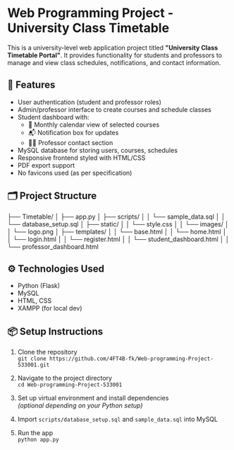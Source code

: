 # Web Programming Project - University Class Timetable

This is a university-level web application project titled **"University Class Timetable Portal"**. It provides functionality for students and professors to manage and view class schedules, notifications, and contact information.

## 🚀 Features

- User authentication (student and professor roles)
- Admin/professor interface to create courses and schedule classes
- Student dashboard with:
  - 📅 Monthly calendar view of selected courses
  - 📬 Notification box for updates
  - 👩‍🏫 Professor contact section
- MySQL database for storing users, courses, schedules
- Responsive frontend styled with HTML/CSS
- PDF export support
- No favicons used (as per specification)

## 🗂 Project Structure

├── Timetable/
│ ├── app.py
│ ├── scripts/
│ │ └── sample_data.sql
│ │ └── database_setup.sql
│ ├── static/
│ │ └── style.css
│ │ └── images/
│ │ └── logo.png
│ ├── templates/
│ │ └── base.html
│ │ └── home.html
│ │ └── login.html
│ │ └── register.html
│ │ └── student_dashboard.html
│ │ └── professor_dashboard.html

## ⚙️ Technologies Used

- Python (Flask)
- MySQL
- HTML, CSS
- XAMPP (for local dev)

## 📦 Setup Instructions

1. Clone the repository  
   `git clone https://github.com/4FT4B-fk/Web-programming-Project-533001.git`

2. Navigate to the project directory  
   `cd Web-programming-Project-533001`

3. Set up virtual environment and install dependencies  
   *(optional depending on your Python setup)*

4. Import `scripts/database_setup.sql` and `sample_data.sql` into MySQL

5. Run the app  
   `python app.py`
